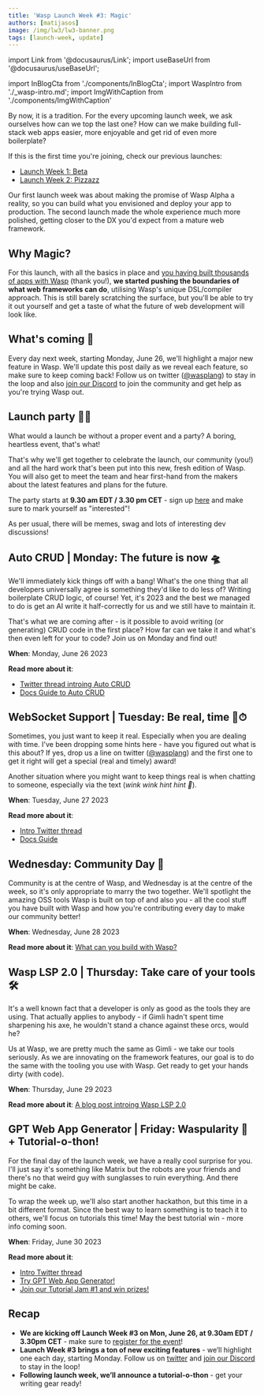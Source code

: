 ```yaml
---
title: 'Wasp Launch Week #3: Magic'
authors: [matijasos]
image: /img/lw3/lw3-banner.png
tags: [launch-week, update]
---
```


import Link from '@docusaurus/Link';
import useBaseUrl from '@docusaurus/useBaseUrl';

import InBlogCta from './components/InBlogCta';
import WaspIntro from './_wasp-intro.md';
import ImgWithCaption from './components/ImgWithCaption'

<ImgWithCaption
    alt="Launch Week 3 is coming"
    source="img/lw3/lw3-banner.png"
/>

By now, it is a tradition. For the every upcoming launch week, we ask ourselves how can we top the last one? How can we make building full-stack web apps easier, more enjoyable and get rid of even more boilerplate?

If this is the first time you're joining, check our previous launches:
- [Launch Week 1: Beta](/blog/2022/11/26/wasp-beta-launch-week)
- [Launch Week 2: Pizzazz](/blog/2023/04/11/wasp-launch-week-two)

Our first launch week was about making the promise of Wasp Alpha a reality, so you can build what you envisioned and deploy your app to production. The second launch made the whole experience much more polished, getting closer to the DX you'd expect from a mature web framework.

## Why Magic?

For this launch, with all the basics in place and [you having built thousands of apps with Wasp](/blog/2023/01/31/wasp-beta-launch-review) (thank you!), **we started pushing the boundaries of what web frameworks can do**, utilising Wasp's unique DSL/compiler approach. This is still barely scratching the surface, but you'll be able to try it out yourself and get a taste of what the future of web development will look like.

<ImgWithCaption
    alt="Magic - LW3 in a nutshell"
    source="img/lw3/magic.gif"
    caption="This launch week in a nutshell."
/>


## What's coming 🐝

Every day next week, starting Monday, June 26, we'll highlight a major new feature in Wasp. We'll update this post daily as we reveal each feature, so make sure to keep coming back! Follow us on twitter ([@wasplang](https://twitter.com/WaspLang)) to stay in the loop and also [join our Discord](https://discord.gg/rzdnErX) to join the community and get help as you're trying Wasp out.


## Launch party 🚀🎉

<ImgWithCaption
    alt="launch event 2 - screenshot"
    source="img/lw3/lw2-event-screenshot.png"
    caption="A bit of the atmosphere from our last launch party"
/>

What would a launch be without a proper event and a party? A boring, heartless event, that's what!

That's why we'll get together to celebrate the launch, our community (you!) and all the hard work that's been put into this new, fresh edition of Wasp. You will also get to meet the team and hear first-hand from the makers about the latest features and plans for the future.

The party starts at **9.30 am EDT / 3.30 pm CET** - sign up [here](https://discord.gg/p7TzVUn2?event=1121156549080002680) and make sure to mark yourself as "interested"!

<ImgWithCaption
    alt="launch event - how to join"
    source="img/lw3/lw-event-how-to-join.png"
/>

As per usual, there will be memes, swag and lots of interesting dev discussions!

## Auto CRUD | Monday: The future is now 🛸

<ImgWithCaption
    alt="The future is now"
    source="img/lw3/future-is-now.gif"
/>

We'll immediately kick things off with a bang! What's the one thing that all developers universally agree is something they'd like to do less of? Writing boilerplate CRUD logic, of course! Yet, it's 2023 and the best we managed to do is get an AI write it half-correctly for us and we still have to maintain it.

That's what we are coming after - is it possible to avoid writing (or generating) CRUD code in the first place? How far can we take it and what's then even left for your to code? Join us on Monday and find out!

**When**: Monday, June 26 2023

**Read more about it**:
- [Twitter thread introing Auto CRUD](https://twitter.com/WaspLang/status/1673376102792806402)
- [Docs Guide to Auto CRUD](/docs/data-model/crud)

## WebSocket Support | Tuesday: Be real, time 🔌⏱

<ImgWithCaption
    alt="Realtime"
    source="img/lw3/realtime.jpg"
/>

Sometimes, you just want to keep it real. Especially when you are dealing with time. I've been dropping some hints here - have you figured out what is this about? If yes, drop us a line on twitter ([@wasplang](https://twitter.com/WaspLang)) and the first one to get it right will get a special (real and timely) award!

Another situation where you might want to keep things real is when chatting to someone, especially via the text (*wink wink hint hint 🧦*).

**When**: Tuesday, June 27 2023

**Read more about it**:
- [Intro Twitter thread](https://twitter.com/WaspLang/status/1673742264873500673)
- [Docs Guide](/docs/advanced/web-sockets)

## Wednesday: Community Day 🤗

<ImgWithCaption
    alt="Community"
    source="img/lw3/hug.gif"
    caption="Just let it all out"
/>

Community is at the centre of Wasp, and Wednesday is at the centre of the week, so it's only appropriate to marry the two together. We'll spotlight the amazing OSS tools Wasp is built on top of and also you - all the cool stuff you have built with Wasp and how you're contributing every day to make our community better!

**When**: Wednesday, June 28 2023

**Read more about it**: [What can you build with Wasp?](/blog/2023/06/28/what-can-you-build-with-wasp)

## Wasp LSP 2.0 | Thursday: Take care of your tools 🛠

<ImgWithCaption
    alt="Tools"
    source="img/lw3/tools.gif"
/>

It's a well known fact that a developer is only as good as the tools they are using. That actually applies to anybody - if Gimli hadn't spent time sharpening his axe, he wouldn't stand a chance against these orcs, would he?

Us at Wasp, we are pretty much the same as Gimli - we take our tools seriously. As we are innovating on the framework features, our goal is to do the same with the tooling you use with Wasp. Get ready to get your hands dirty (with code).

**When**: Thursday, June 29 2023

**Read more about it**: [A blog post introing Wasp LSP 2.0](https://wasp.sh/blog/2023/06/29/new-wasp-lsp)

## GPT Web App Generator | Friday: Waspularity 🤖 + Tutorial-o-thon!

<ImgWithCaption
    alt="Waspularity"
    source="img/lw3/waspularity.png"
/>

For the final day of the launch week, we have a really cool surprise for you. I'll just say it's something like Matrix but the robots are your friends and there's no that weird guy with sunglasses to ruin everything. And there might be cake.

To wrap the week up, we'll also start another hackathon, but this time in a bit different format. Since the best way to learn something is to teach it to others, we'll focus on tutorials this time! May the best tutorial win - more info coming soon.

**When**: Friday, June 30 2023

**Read more about it**:
- [Intro Twitter thread](https://twitter.com/WaspLang/status/1674814873312608257)
- [Try GPT Web App Generator!](https://usemage.ai/)
- [Join our Tutorial Jam #1 and win prizes!](/blog/2023/06/30/tutorial-jam)

## Recap

- **We are kicking off Launch Week #3 on Mon, June 26, at 9.30am EDT / 3.30pm CET** - make sure to [register for the event](https://discord.gg/p7TzVUn2?event=1121156549080002680)!
- **Launch Week #3 brings a ton of new exciting features** - we’ll highlight one each day, starting Monday. Follow us on [twitter](https://twitter.com/WaspLang) and [join our Discord](https://discord.gg/rzdnErX) to stay in the loop!
- **Following launch week, we’ll announce a tutorial-o-thon** - get your writing gear ready!
